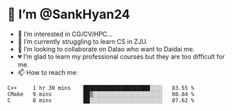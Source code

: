 # 👋 I’m @SankHyan24

- 👀 I’m interested in CG/CV/HPC...
- 🌱 I’m currently struggling to learn CS in ZJU.
- 💞️ I’m looking to collaborate on Dalao who want to Daidai me.
- 💔 I’m glad to learn my professional courses but they are too difficult for me.
- 📫 How to reach me:


<!---
SankHyan24/SankHyan24 is a ✨ special ✨ repository because its `README.md` (this file) appears on your GitHub profile.
You can click the Preview link to take a look at your changes.
--->
<!--START_SECTION:waka-->

```text
C++     1 hr 30 mins    █████████████████████░░░░   83.55 %
CMake   9 mins          ██▒░░░░░░░░░░░░░░░░░░░░░░   08.84 %
C       8 mins          ██░░░░░░░░░░░░░░░░░░░░░░░   07.62 %
```

<!--END_SECTION:waka-->
